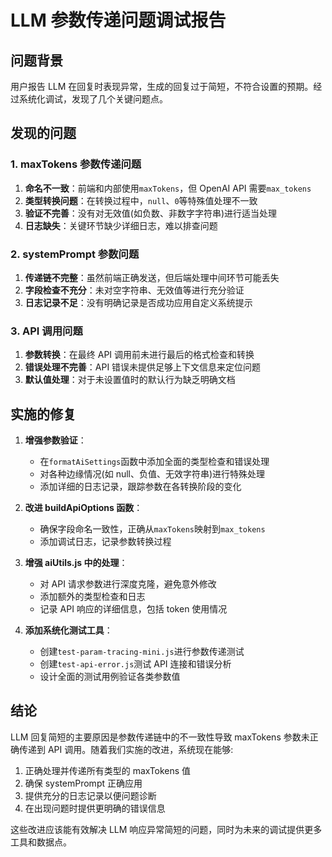 # LLM 参数传递问题调试报告

## 问题背景

用户报告 LLM 在回复时表现异常，生成的回复过于简短，不符合设置的预期。经过系统化调试，发现了几个关键问题点。

## 发现的问题

### 1. maxTokens 参数传递问题

1. **命名不一致**：前端和内部使用`maxTokens`，但 OpenAI API 需要`max_tokens`
2. **类型转换问题**：在转换过程中，`null`、`0`等特殊值处理不一致
3. **验证不完善**：没有对无效值(如负数、非数字字符串)进行适当处理
4. **日志缺失**：关键环节缺少详细日志，难以排查问题

### 2. systemPrompt 参数问题

1. **传递链不完整**：虽然前端正确发送，但后端处理中间环节可能丢失
2. **字段检查不充分**：未对空字符串、无效值等进行充分验证
3. **日志记录不足**：没有明确记录是否成功应用自定义系统提示

### 3. API 调用问题

1. **参数转换**：在最终 API 调用前未进行最后的格式检查和转换
2. **错误处理不完善**：API 错误未提供足够上下文信息来定位问题
3. **默认值处理**：对于未设置值时的默认行为缺乏明确文档

## 实施的修复

1. **增强参数验证**：

   - 在`formatAiSettings`函数中添加全面的类型检查和错误处理
   - 对各种边缘情况(如 null、负值、无效字符串)进行特殊处理
   - 添加详细的日志记录，跟踪参数在各转换阶段的变化

2. **改进 buildApiOptions 函数**：

   - 确保字段命名一致性，正确从`maxTokens`映射到`max_tokens`
   - 添加调试日志，记录参数转换过程

3. **增强 aiUtils.js 中的处理**：

   - 对 API 请求参数进行深度克隆，避免意外修改
   - 添加额外的类型检查和日志
   - 记录 API 响应的详细信息，包括 token 使用情况

4. **添加系统化测试工具**：
   - 创建`test-param-tracing-mini.js`进行参数传递测试
   - 创建`test-api-error.js`测试 API 连接和错误分析
   - 设计全面的测试用例验证各类参数值

## 结论

LLM 回复简短的主要原因是参数传递链中的不一致性导致 maxTokens 参数未正确传递到 API 调用。随着我们实施的改进，系统现在能够:

1. 正确处理并传递所有类型的 maxTokens 值
2. 确保 systemPrompt 正确应用
3. 提供充分的日志记录以便问题诊断
4. 在出现问题时提供更明确的错误信息

这些改进应该能有效解决 LLM 响应异常简短的问题，同时为未来的调试提供更多工具和数据点。
